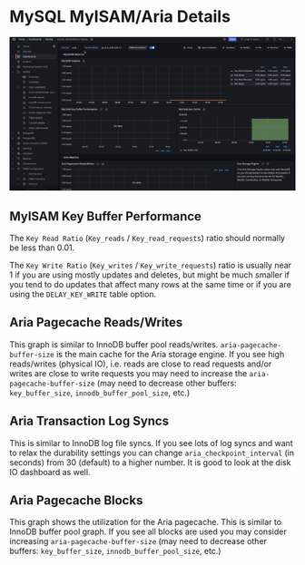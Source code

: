 # MySQL MyISAM/Aria Details

![!image](../../images/PMM_MySQL_MyISAM_Aria_Details.jpg)

## MyISAM Key Buffer Performance

The `Key Read Ratio`  (`Key_reads` / `Key_read_requests`) ratio should normally be less than 0.01.

The  `Key Write Ratio` (`Key_writes` / `Key_write_requests`) ratio is usually near 1 if you are using mostly updates and deletes, but might be much smaller if you tend to do updates that affect many rows at the same time or if you are using the `DELAY_KEY_WRITE` table option.

## Aria Pagecache Reads/Writes

This graph is similar to InnoDB buffer pool reads/writes. `aria-pagecache-buffer-size` is the main cache for the Aria storage engine. If you see high reads/writes (physical IO), i.e. reads are close to read requests and/or writes are close to write requests you may need to increase the `aria-pagecache-buffer-size` (may need to decrease other buffers: `key_buffer_size`, `innodb_buffer_pool_size`, etc.)

## Aria Transaction Log Syncs

This is similar to InnoDB log file syncs. If you see lots of log syncs and want to relax the durability settings you can change `aria_checkpoint_interval` (in seconds) from 30 (default) to a higher number. It is good to look at the disk IO dashboard as well.

## Aria Pagecache Blocks

This graph shows the utilization for the Aria pagecache. This is similar to InnoDB buffer pool graph. If you see all blocks are used you may consider increasing `aria-pagecache-buffer-size` (may need to decrease other buffers: `key_buffer_size`, `innodb_buffer_pool_size`, etc.)
